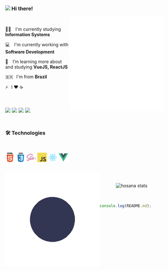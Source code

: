 
### <img src="https://raw.githubusercontent.com/kaueMarques/kaueMarques/master/hi.gif" width="30px"> Hi there! 
<img width="300rem" height="300rem" align="right" src="https://github.com/hosanabarcelos/hosanabarcelos/blob/master/animations/animation_500.gif" />
<br>
 

👩‍🎓 ⠀I'm currently studying **Information Systems** <br>

💻 ⠀I'm currently working with **Software Development** <br>

🌱 ⠀I’m learning more about and studying **VueJS, ReactJS** <br>

🇧🇷⠀I'm from **Brazil** <br> 

 ⚡⠀I ❤️️ ☕ 
 <br> 
 <br>
 
 <a href="https://discord.com/users/556515660675416068" target="_blank"><img src="https://img.shields.io/badge/-Discord-5165f6?style=for-the-badge&logo=discord&logoColor=white" target="_blank"></a>
 <a href="https://t.me/hosanabarcelostech" target="_blank"><img src="https://img.shields.io/badge/-Telegram-31a8e0?style=for-the-badge&logo=telegram&logoColor=white" target="_blank"></a>
 <a href="https://www.linkedin.com/in/hosana-barcelos-8206731a1/" target="_blank"><img src="https://img.shields.io/badge/-Linkedin-blue?style=for-the-badge&logo=linkedin&logoColor=white" target="_blank"></a>
 <a href="https://www.behance.net/hosanabarcelos" target="_blank"><img src="https://img.shields.io/badge/-Behance-0054f7?style=for-the-badge&logo=behance&logoColor=white" target="_blank"></a>
<br> 
<br>
---

### 🛠  Technologies
<br>

<code><img height="30" src="https://raw.githubusercontent.com/github/explore/80688e429a7d4ef2fca1e82350fe8e3517d3494d/topics/html/html.png"></code>
<code><img height="30" src="https://raw.githubusercontent.com/github/explore/80688e429a7d4ef2fca1e82350fe8e3517d3494d/topics/css/css.png"></code>
<code><img height="30" src="https://raw.githubusercontent.com/github/explore/80688e429a7d4ef2fca1e82350fe8e3517d3494d/topics/sass/sass.png"></code>
<code><img height="30" src="https://raw.githubusercontent.com/github/explore/80688e429a7d4ef2fca1e82350fe8e3517d3494d/topics/javascript/javascript.png"></code>
<code><img height="30" src="https://raw.githubusercontent.com/github/explore/80688e429a7d4ef2fca1e82350fe8e3517d3494d/topics/react/react.png"></code>
<code><img height="30" src="https://raw.githubusercontent.com/github/explore/80688e429a7d4ef2fca1e82350fe8e3517d3494d/topics/vue/vue.png"></code>

##

<div align="center">
<img src="https://github.com/hosanabarcelos/hosanabarcelos/blob/master/animations/animation_500_alien.gif" width="300rem" align="left"/>
<br>  
<br>  
<img width="500rem" src="https://github-readme-stats.vercel.app/api?username=hosanabarcelos&show_icons=true&icon_color=FFFFFF&theme=nightowl&text_color=F4C9B0&include_all_commits=true" alt="hosana stats"/>
</div>
<br>

## 


  ```js
  console.log(README.md);
  ```

